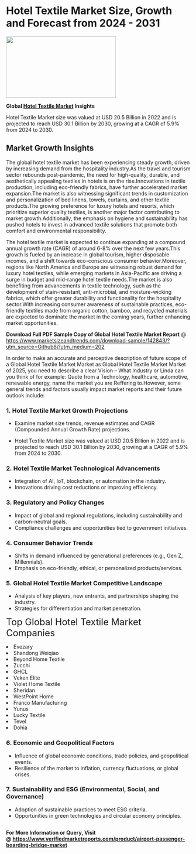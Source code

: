 <H1>Hotel Textile Market Size, Growth and Forecast from 2024 - 2031</H1><img class="aligncenter size-medium wp-image-584254" src="https://thirdeyenews.in/wp-content/uploads/2024/09/Global-Market-Research-300x168.jpeg" alt="" width="300" height="168" /><p><strong>Global&nbsp;<a href="https://www.marketsizeandtrends.com/download-sample/142843/?utm_source=Github8j?utm_medium=202">Hotel Textile Market</a> Insights</strong></p><p>Hotel Textile Market size was valued at USD 20.5 Billion in 2022 and is projected to reach USD 30.1 Billion by 2030, growing at a CAGR of 5.9% from 2024 to 2030.</p><p><h2>Market Growth Insights</h2> <p>The global hotel textile market has been experiencing steady growth, driven by increasing demand from the hospitality industry.As the travel and tourism sector rebounds post-pandemic, the need for high-quality, durable, and aesthetically appealing textiles in hotels is on the rise.Innovations in textile production, including eco-friendly fabrics, have further accelerated market expansion.The market is also witnessing significant trends in customization and personalization of bed linens, towels, curtains, and other textile products.The growing preference for luxury hotels and resorts, which prioritize superior quality textiles, is another major factor contributing to market growth.Additionally, the emphasis on hygiene and sustainability has pushed hotels to invest in advanced textile solutions that promote both comfort and environmental responsibility.</p> <p>The hotel textile market is expected to continue expanding at a compound annual growth rate (CAGR) of around 6-8% over the next few years.This growth is fueled by an increase in global tourism, higher disposable incomes, and a shift towards eco-conscious consumer behavior.Moreover, regions like North America and Europe are witnessing robust demand for luxury hotel textiles, while emerging markets in Asia-Pacific are driving a surge in budget and mid-range hotel textile needs.The market is also benefiting from advancements in textile technology, such as the development of stain-resistant, anti-microbial, and moisture-wicking fabrics, which offer greater durability and functionality for the hospitality sector.With increasing consumer awareness of sustainable practices, eco-friendly textiles made from organic cotton, bamboo, and recycled materials are expected to dominate the market in the coming years, further enhancing market opportunities.<p><span class=""><strong>Download Full PDF Sample Copy of Global Hotel Textile Market Report</strong> @ <a href="https://www.marketsizeandtrends.com/download-sample/142843/?utm_source=Github8j?utm_medium=202" target="_blank">https://www.marketsizeandtrends.com/download-sample/142843/?utm_source=Github8j?utm_medium=202</a></span></p><p>In order to make an accurate and perceptive description of future scope of a Global&nbsp;Hotel Textile Market Market as Global&nbsp;Hotel Textile Market Market of 2025, you need to describe a clear Vision &ndash; What Industry or Linda can you think of for example: Quote from a Technology, healthcare, automotive, renewable energy, name the market you are Reffering to.However, some general trends and factors usually impact market reports and their future outlook include:</p><h3>1.&nbsp;<strong>Hotel Textile Market Growth Projections</strong></h3><ul><li>Examine market size trends, revenue estimates and CAGR (Compounded Annual Growth Rate) projections.</li><li><p>Hotel Textile Market size was valued at USD 20.5 Billion in 2022 and is projected to reach USD 30.1 Billion by 2030, growing at a CAGR of 5.9% from 2024 to 2030.</p></li></ul><h3>2.&nbsp;<strong>Hotel Textile Market Technological Advancements</strong></h3><ul><li>Integration of AI, IoT, blockchain, or automation in the industry.</li><li>Innovations driving cost reductions or improving efficiency.</li></ul><h3>3.&nbsp;<strong>Regulatory and Policy Changes</strong></h3><ul><li>Impact of global and regional regulations, including sustainability and carbon-neutral goals.</li><li>Compliance challenges and opportunities tied to government initiatives.</li></ul><h3>4.&nbsp;<strong>Consumer Behavior Trends</strong></h3><ul><li>Shifts in demand influenced by generational preferences (e.g., Gen Z, Millennials).</li><li>Emphasis on eco-friendly, ethical, or personalized products/services.</li></ul><h3>5.&nbsp;<strong>Global Hotel Textile Market Competitive Landscape</strong></h3><ul><li>Analysis of key players, new entrants, and partnerships shaping the industry.</li><li>Strategies for differentiation and market penetration.</li></ul><p data-pm-slice="1 1 []"><span style="color: inherit; font-family: inherit; font-size: 25px;">Top Global Hotel Textile Market Companies</span></p><div class="" data-test-id=""><p><li>Evezary</li><li> Shandong Weiqiao</li><li> Beyond Home Textile</li><li> Zucchi</li><li> GHCL</li><li> Veken Elite</li><li> Violet Home Textile</li><li> Sheridan</li><li> WestPoint Home</li><li> Franco Manufacturing</li><li> Yunus</li><li> Lucky Textile</li><li> Tevel</li><li> Dohia</li></p></div><h3>6.&nbsp;<strong>Economic and Geopolitical Factors</strong></h3><ul><li>Influence of global economic conditions, trade policies, and geopolitical events.</li><li>Resilience of the market to inflation, currency fluctuations, or global crises.</li></ul><h3>7.&nbsp;<strong>Sustainability and ESG (Environmental, Social, and Governance)</strong></h3><ul><li>Adoption of sustainable practices to meet ESG criteria.</li><li>Opportunities in green technologies and circular economy principles.</li></ul><h2><strong style="font-size: 14px;">For More Information or Query, Visit @&nbsp;</strong><a style="background-color: #ffffff; font-size: 14px;" href="https://www.marketsizeandtrends.com/report/hotel-textile-market/" target="_blank">https://www.verifiedmarketreports.com/product/airport-passenger-boarding-bridge-market</a></h2>